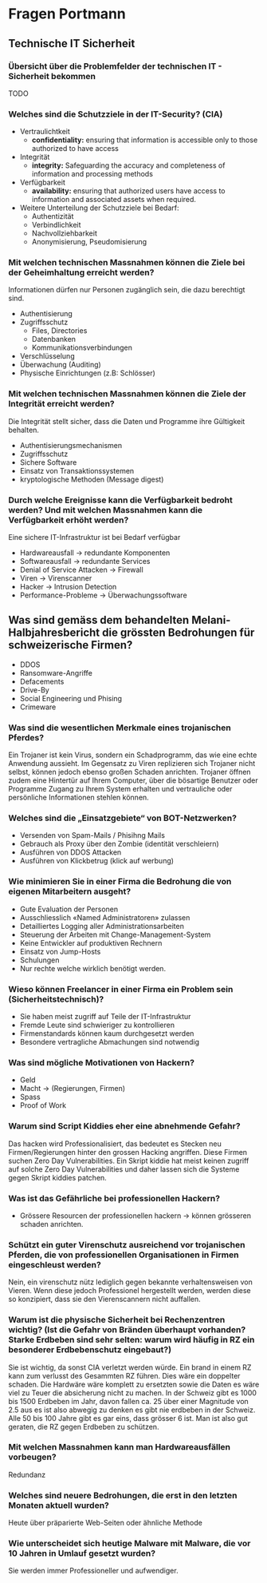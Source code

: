 # Fragen Portmann
## Technische IT Sicherheit
### Übersicht über die Problemfelder der technischen IT - Sicherheit bekommen
TODO

### Welches sind die Schutzziele in der IT-Security? (CIA)
* Vertraulichtkeit
  * **confidentiality:** ensuring that information is accessible only to those authorized to have access
* Integrität
  * **integrity:** Safeguarding the accuracy and completeness of information and processing methods
* Verfügbarkeit
  * **availability:** ensuring that authorized users have access to information and associated assets when required.
* Weitere Unterteilung der Schutzziele bei Bedarf:
  * Authentizität
  * Verbindlichkeit
  * Nachvollziehbarkeit
  * Anonymisierung, Pseudomisierung

### Mit welchen technischen Massnahmen können die Ziele bei der Geheimhaltung erreicht werden?
Informationen dürfen nur Personen zugänglich sein, die dazu berechtigt sind.
 * Authentisierung
 * Zugriffsschutz
   * Files, Directories
   * Datenbanken
   * Kommunikationsverbindungen
 * Verschlüsselung
 * Überwachung (Auditing)
 * Physische Einrichtungen (z.B: Schlösser)

### Mit welchen technischen Massnahmen können die Ziele der Integrität erreicht werden?
Die Integrität stellt sicher, dass die Daten und Programme ihre Gültigkeit behalten.
* Authentisierungsmechanismen
* Zugriffsschutz
* Sichere Software
* Einsatz von Transaktionssystemen
* kryptologische Methoden (Message digest)

### Durch welche Ereignisse kann die Verfügbarkeit bedroht werden? Und mit welchen Massnahmen kann die Verfügbarkeit erhöht werden?
Eine sichere IT-Infrastruktur ist bei Bedarf verfügbar
* Hardwareausfall -> redundante Komponenten
* Softwareausfall -> redundante Services
* Denial of Service Attacken -> Firewall
* Viren -> Virenscanner
* Hacker -> Intrusion Detection
* Performance-Probleme -> Überwachungssoftware

## Was sind gemäss dem behandelten Melani-Halbjahresbericht die grössten Bedrohungen für schweizerische Firmen?
* DDOS
* Ransomware-Angriffe
* Defacements
* Drive-By
* Social Engineering und Phising
* Crimeware

### Was sind die wesentlichen Merkmale eines trojanischen Pferdes?
Ein Trojaner ist kein Virus, sondern ein Schadprogramm, das wie eine echte Anwendung aussieht. Im Gegensatz zu Viren replizieren sich Trojaner nicht selbst, können jedoch ebenso großen Schaden anrichten. Trojaner öffnen zudem eine Hintertür auf Ihrem Computer, über die bösartige Benutzer oder Programme Zugang zu Ihrem System erhalten und vertrauliche oder persönliche Informationen stehlen können.

### Welches sind die „Einsatzgebiete“ von BOT-Netzwerken?
* Versenden von Spam-Mails / Phisihng Mails
* Gebrauch als Proxy über den Zombie (identität verschleiern)
* Ausführen von DDOS Attacken
* Ausführen von Klickbetrug (klick auf werbung)

### Wie minimieren Sie in einer Firma die Bedrohung die von eigenen Mitarbeitern ausgeht?
* Gute Evaluation der Personen
* Ausschliesslich «Named Administratoren» zulassen
* Detailliertes Logging aller Administrationsarbeiten
* Steuerung der Arbeiten mit Change-Management-System
* Keine Entwickler auf produktiven Rechnern
* Einsatz von Jump-Hosts
* Schulungen
* Nur rechte welche wirklich benötigt werden.

### Wieso können Freelancer in einer Firma ein Problem sein (Sicherheitstechnisch)?
* Sie haben meist zugriff auf Teile der IT-Infrastruktur
* Fremde Leute sind schwieriger zu kontrollieren
* Firmenstandards können kaum durchgesetzt werden
* Besondere vertragliche Abmachungen sind notwendig

### Was sind mögliche Motivationen von Hackern?
* Geld
* Macht -> (Regierungen, Firmen)
* Spass
* Proof of Work

### Warum sind Script Kiddies eher eine abnehmende Gefahr?
Das hacken wird Professionalisiert, das bedeutet es Stecken neu Firmen/Regierungen hinter den grossen Hacking angriffen. Diese Firmen suchen Zero Day Vulnerabilities. Ein Skript kiddie hat meist keinen zugriff auf solche Zero Day Vulnerabilities und daher lassen sich die Systeme gegen Skript kiddies patchen.

### Was ist das Gefährliche bei professionellen Hackern?
* Grössere Resourcen der professionellen hackern -> können grösseren schaden anrichten.

### Schützt ein guter Virenschutz ausreichend vor trojanischen Pferden, die von professionellen Organisationen in Firmen eingeschleust werden?
Nein, ein virenschutz nütz lediglich gegen bekannte verhaltensweisen von Vieren. Wenn diese jedoch Professionel hergestellt werden, werden diese so konzipiert, dass sie den Vierenscannern nicht auffallen.


### Warum ist die physische Sicherheit bei Rechenzentren wichtig? (Ist die Gefahr von Bränden überhaupt vorhanden? Starke Erdbeben sind sehr selten: warum wird häufig in RZ ein besonderer Erdbebenschutz eingebaut?)
Sie ist wichtig, da sonst CIA verletzt werden würde.
Ein brand in einem RZ kann zum verlusst des Gesammten RZ führen. Dies wäre ein doppelter schaden. Die Hardwäre wäre komplett zu ersetzten sowie die Daten es wäre viel zu Teuer die absicherung nicht zu machen.
In der Schweiz gibt es 1000 bis 1500 Erdbeben im Jahr, davon fallen ca. 25 über einer Magnitude von 2.5 aus es ist also abwegig zu denken es gibt nie erdbeben in der Schweiz. Alle 50 bis 100 Jahre gibt es gar eins, dass grösser 6 ist. Man ist also gut geraten, die RZ gegen Erdbeben zu schützen.


### Mit welchen Massnahmen kann man Hardwareausfällen vorbeugen?
Redundanz

### Welches sind neuere Bedrohungen, die erst in den letzten Monaten aktuell wurden?
Heute über präparierte Web-Seiten oder ähnliche Methode

### Wie unterscheidet sich heutige Malware mit Malware, die vor 10 Jahren in Umlauf gesetzt wurden?
Sie werden immer Professioneller und aufwendiger.
